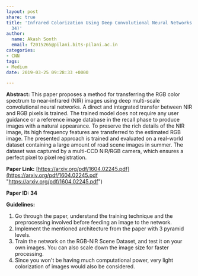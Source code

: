 ```yaml
---
layout: post
share: true
title: 'Infrared Colorization Using Deep Convolutional Neural Networks (Paper ID:
  34)'
author:
  name: Akash Sonth
  email: f2015265@pilani.bits-pilani.ac.in
categories:
- CNN
tags:
- Medium
date: 2019-03-25 09:28:33 +0000

---
```

**Abstract:** This paper proposes a method for transferring the RGB color spectrum to near-infrared (NIR) images using deep multi-scale convolutional neural networks. A direct and integrated transfer between NIR and RGB pixels is trained. The trained model does not require any user guidance or a reference image database in the recall phase to produce images with a natural appearance. To preserve the rich details of the NIR image, its high frequency features are transferred to the estimated RGB image. The presented approach is trained and evaluated on a real-world dataset containing a large amount of road scene images in summer. The dataset was captured by a multi-CCD NIR/RGB camera, which ensures a perfect pixel to pixel registration.

**Paper Link:** [https://arxiv.org/pdf/1604.02245.pdf](https://arxiv.org/pdf/1604.02245.pdf "https://arxiv.org/pdf/1604.02245.pdf")

**Paper ID: 34**

**Guidelines:**

1. Go through the paper, understand the training technique and the preprocessing involved before feeding an image to the network.
2. Implement the mentioned architecture from the paper with 3 pyramid levels.
3. Train the network on the RGB-NIR Scene Dataset, and test it on your own images. You can also scale down the image size for faster processing.
4. Since you won't be having much computational power, very light colorization of images would also be considered.